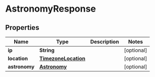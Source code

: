 # AstronomyResponse

## Properties

Name | Type | Description | Notes
------------ | ------------- | ------------- | -------------
**ip** | **String** |  | [optional] 
**location** | [**TimezoneLocation**](TimezoneLocation.md) |  | [optional] 
**astronomy** | [**Astronomy**](Astronomy.md) |  | [optional] 


